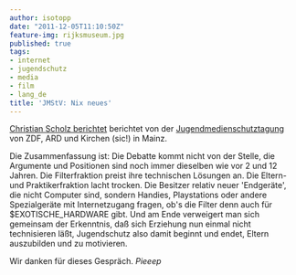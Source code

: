 ```yaml
---
author: isotopp
date: "2011-12-05T11:10:50Z"
feature-img: rijksmuseum.jpg
published: true
tags:
- internet
- jugendschutz
- media
- film
- lang_de
title: 'JMStV: Nix neues'
---
```

[Christian Scholz berichtet](http://mrtopf.de/blog/politik-politics/jugendmedienschutztagung-zdf/)
berichtet von der
[Jugendmedienschutztagung](http://www.unternehmen.zdf.de/index.php?id=245&artid=473&backpid=244&cHash=64c3b1168a/)
von ZDF, ARD und Kirchen (sic!) in Mainz.

Die Zusammenfassung ist: Die Debatte kommt nicht von der Stelle, die
Argumente und Positionen sind noch immer dieselben wie vor 2 und 12 Jahren.
Die Filterfraktion preist ihre technischen Lösungen an. Die Eltern- und
Praktikerfraktion lacht trocken. Die Besitzer relativ neuer 'Endgeräte', die
nicht Computer sind, sondern Handies, Playstations oder andere Spezialgeräte
mit Internetzugang fragen, ob's die Filter denn auch für $EXOTISCHE_HARDWARE
gibt. Und am Ende verweigert man sich gemeinsam der Erkenntnis, daß sich
Erziehung nun einmal nicht technisieren läßt, Jugendschutz also damit
beginnt und endet, Eltern auszubilden und zu motivieren.

Wir danken für dieses Gespräch. *Pieeep*
